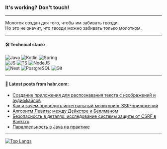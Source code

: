 ### It's working? Don't touch!

---
Молоток создан для того, чтобы им забивать гвозди. <br>
Но это не значит, что гвозди можно забивать только молотком.

---

#### 🛠️ Technical stack:

![Java](https://img.shields.io/badge/Java-informational?logo=Oracle&style=flat&logoColor=white&color=FF4500)
![Kotlin](https://img.shields.io/badge/Kotlin-informational?logo=Kotlin&style=flat&logoColor=white&color=774D97)
![Spring](https://img.shields.io/badge/SpringBoot-informational?logo=SpringBoot&style=flat&logoColor=white&color=6DB33F) <br>
![JS](https://img.shields.io/badge/JS-informational?logo=javaScript&style=flat&logoColor=black&color=F7Df1E)
![TS](https://img.shields.io/badge/TypeScript-informational?logo=typeScript&style=flat&logoColor=black&color=0667A8)
![NodeJS](https://img.shields.io/badge/NodeJS-informational?logo=node.js&style=flat&logoColor=white&color=70A760) <br>
![Nest](https://img.shields.io/badge/NestJS-informational?logo=NestJS&style=flat&logoColor=white&color=E0234E)
![PostgreSQL](https://img.shields.io/badge/PostgreSQL-informational?logo=PostgreSQL&style=flat&logoColor=white&color=DAA520)
![Git](https://img.shields.io/badge/Git-informational?logo=git&style=flat&logoColor=white&color=778899)

___

#### 💬 Latest posts from habr.com:

<!-- BLOG-POST-LIST:START -->
- [Создание приложения для распознавания текста с изображений и аудиофайлов](https://habr.com/ru/articles/758882/?utm_source=habrahabr&utm_medium=rss&utm_campaign=758882)
- [Как и зачем проводить интегральный мониторинг SSR-приложений](https://habr.com/ru/companies/uchi_ru/articles/759084/?utm_source=habrahabr&utm_medium=rss&utm_campaign=759084)
- [Алгоритм Левита: между Дейкстре и Беллманом](https://habr.com/ru/articles/759078/?utm_source=habrahabr&utm_medium=rss&utm_campaign=759078)
- [Безопасность в деталях: исследование cистемы защиты от CSRF в Banki.ru](https://habr.com/ru/companies/banki/articles/759058/?utm_source=habrahabr&utm_medium=rss&utm_campaign=759058)
- [Параллельность в Java на практике](https://habr.com/ru/articles/759054/?utm_source=habrahabr&utm_medium=rss&utm_campaign=759054)
<!-- BLOG-POST-LIST:END -->

---
[![Top Langs](https://github-readme-stats-git-master-advtsetting-gmailcom.vercel.app/api/top-langs/?username=zloylis&langs_count=10&hide_title=false&title_color=e6edf3&size_weight=0.5&count_weight=0.5&layout=compact&hide_border=true&theme=dracula)](https://github.com/zloylis)

<!-- ![GitHub stats](https://github-readme-stats-git-master-advtsetting-gmailcom.vercel.app/api?username=zloylis&show_icons=true&hide_border=true&theme=dracula&hide_title=true&include_all_commits=true&count_private=true&hide=contribs&hide_rank=true) -->
